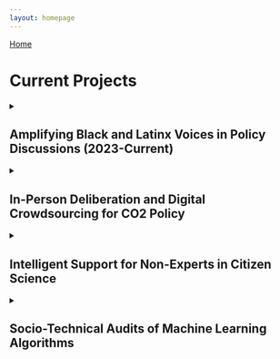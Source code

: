 ```yaml
---
layout: homepage
---
```


[Home](https://coreybjackson.com)


# Current Projects

<details><summary><h2>Amplifying Black and Latinx Voices in Policy Discussions (2023-Current)</h2></summary>

<img src="https://raw.githubusercontent.com/cjacks04/cjacks04.github.io/main/assets/img/katie-rodriguez-unsplash.jpg#left"
     alt="Protest in front of building"
     style="float: left; margin-right: 10px;"
     width="100" 
     height="150"
     />

<p>This project aims to develop innovative digital tools and practices to boost civic engagement in underrepresented communities, specifically in the context of community deliberation and advocacy in policymaking, with a focus on environmental issues. It seeks to answer questions about the current capabilities, data needs, and trust-building in this area. The project leverages diverse expertise in human-centered design, science communication, data science, and environmental policymaking to tackle these challenges.</p>

<b>PIs:</b> Corey Jackson and  Kaiping Chen<br />
<b>Period:</b> 2023-Current <br />
<b>Funding:</b><a href="https://research.wisc.edu/increasing-social-and-economic-inclusion-2/"> UW-Madison OVCRGE: ISEI</a><br />
<br />
</details>
<details><summary><h2>In-Person Deliberation and Digital Crowdsourcing for CO2 Policy</h2></summary>
 
 <img src="https://raw.githubusercontent.com/cjacks04/cjacks04.github.io/main/assets/img/hexagon-3392236_640.jpg#left"
     alt="Digital connections"
     style="float: left; margin-right: 10px;"
     width="250" 
     height="150"
     />

<p>This project focuses on the unequal and unaddressed impact of climate change on communities of color, emphasizing the need for climate justice. It highlights the underrepresentation of these communities in social and digital discussions due to communication barriers. Using carbon-dioxide policy as a case study, the project aims to answer the research question: "How can deliberation and digital crowdsourcing designs be used to engage and amplify the voices of communities of color in carbon-dioxide policymaking?"</p>

<b>PIs:</b> Kaiping Chen and Corey Jackson <br />
<b>Period:</b> 2022-Current <br />
<b>Funding:</b><a href="https://chanzuckerberg.com/"> Chan Zuckerberg Initiative</a><br />
<br />
</details>
<details><summary><h2>Intelligent Support for Non-Experts in Citizen Science</h2></summary>

<img src="https://raw.githubusercontent.com/cjacks04/cjacks04.github.io/main/assets/img/mockup.png#left"
     alt="The Zooniverse homepage"
     style="float: left; margin-right: 10px;"
     width="250" 
     height="150"
     />

<p>This project addresses the challenge of identifying causal connections in large datasets resulting from the increased use of automated data collection instruments. While data correlation can be observed, determining causality remains a complex issue. Human experts, while helpful, have limitations in handling vast amounts of data. The project proposes to involve non-expert volunteers in analyzing scientific data by developing a human-centered computing system. The hypothesis is that by providing background knowledge and improved machine processing of data, even novices can contribute to identifying meaningful and potentially causal connections, thus enhancing the value of citizen science in data analysis.</p>

<b>PIs:</b> Carsten Østerlund (Syracuse University), Kevin Crowston (Syracuse University), Aggelos Katsaggelos (Northwestern University), Vicky Kalogera (Northwestern University), Marissa Walker (Christopher Newport University), and Corey Jackson<br />
<b>Period:</b> 2020-Current <br />
<b>Funding:</b><a href=""> U.S. National Science Foundation</a><br />
<br />
{% include_relative _includes/publications_int.md %}
<br />
</details>

<details><summary><h2>Socio-Technical Audits of Machine Learning Algorithms</h2></summary>
<img src="https://raw.githubusercontent.com/cjacks04/cjacks04.github.io/main/assets/img/ucd.jpg#left"
     alt="Digital connections"
     style="float: left; margin-right: 10px;"
     width="200" 
     height="150"
     />

<p>This research aims to mitigate algorithmic bias in machine learning through a socio-technical framework applied to algorithmic audits. The project aims to cultivate collaboration between machine learning developers and the broader public, with the objective of minimizing adverse outcomes for all demographic groups arising from the application of machine learning in various decision-making contexts. The project undertakes the task of redefining fairness, acknowledging its inherent contextuality and adaptability, while actively integrating public opinions and attitudes into the process of algorithmic audits. This project positions fairness as a multifaceted phenomenon with social, historical, contextual, and geographical dimensions.</p> 

<b>PIs:</b> Corey Jackson <br />
<b>Period:</b> Ongoing <br />
<b>Funding:</b> NA <br />

<br />
{% include_relative _includes/publications_soc.md %}
<br />
</details>




